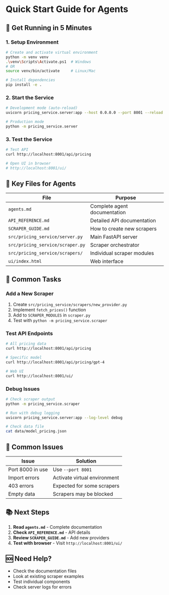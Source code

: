 # Quick Start Guide for Agents

## 🚀 Get Running in 5 Minutes

### 1. Setup Environment
```bash
# Create and activate virtual environment
python -m venv venv
.\venv\Scripts\Activate.ps1  # Windows
# OR
source venv/bin/activate     # Linux/Mac

# Install dependencies
pip install -e .
```

### 2. Start the Service
```bash
# Development mode (auto-reload)
uvicorn pricing_service.server:app --host 0.0.0.0 --port 8001 --reload

# Production mode
python -m pricing_service.server
```

### 3. Test the Service
```bash
# Test API
curl http://localhost:8001/api/pricing

# Open UI in browser
# http://localhost:8001/ui/
```

## 📁 Key Files for Agents

| File | Purpose |
|------|---------|
| `agents.md` | Complete agent documentation |
| `API_REFERENCE.md` | Detailed API documentation |
| `SCRAPER_GUIDE.md` | How to create new scrapers |
| `src/pricing_service/server.py` | Main FastAPI server |
| `src/pricing_service/scraper.py` | Scraper orchestrator |
| `src/pricing_service/scrapers/` | Individual scraper modules |
| `ui/index.html` | Web interface |

## 🔧 Common Tasks

### Add a New Scraper
1. Create `src/pricing_service/scrapers/new_provider.py`
2. Implement `fetch_prices()` function
3. Add to `SCRAPER_MODULES` in `scraper.py`
4. Test with `python -m pricing_service.scraper`

### Test API Endpoints
```bash
# All pricing data
curl http://localhost:8001/api/pricing

# Specific model
curl http://localhost:8001/api/pricing/gpt-4

# Web UI
curl http://localhost:8001/ui/
```

### Debug Issues
```bash
# Check scraper output
python -m pricing_service.scraper

# Run with debug logging
uvicorn pricing_service.server:app --log-level debug

# Check data file
cat data/model_pricing.json
```

## 🐛 Common Issues

| Issue | Solution |
|-------|----------|
| Port 8000 in use | Use `--port 8001` |
| Import errors | Activate virtual environment |
| 403 errors | Expected for some scrapers |
| Empty data | Scrapers may be blocked |

## 📚 Next Steps

1. **Read `agents.md`** - Complete documentation
2. **Check `API_REFERENCE.md`** - API details
3. **Review `SCRAPER_GUIDE.md`** - Add new providers
4. **Test with browser** - Visit `http://localhost:8001/ui/`

## 🆘 Need Help?

- Check the documentation files
- Look at existing scraper examples
- Test individual components
- Check server logs for errors
